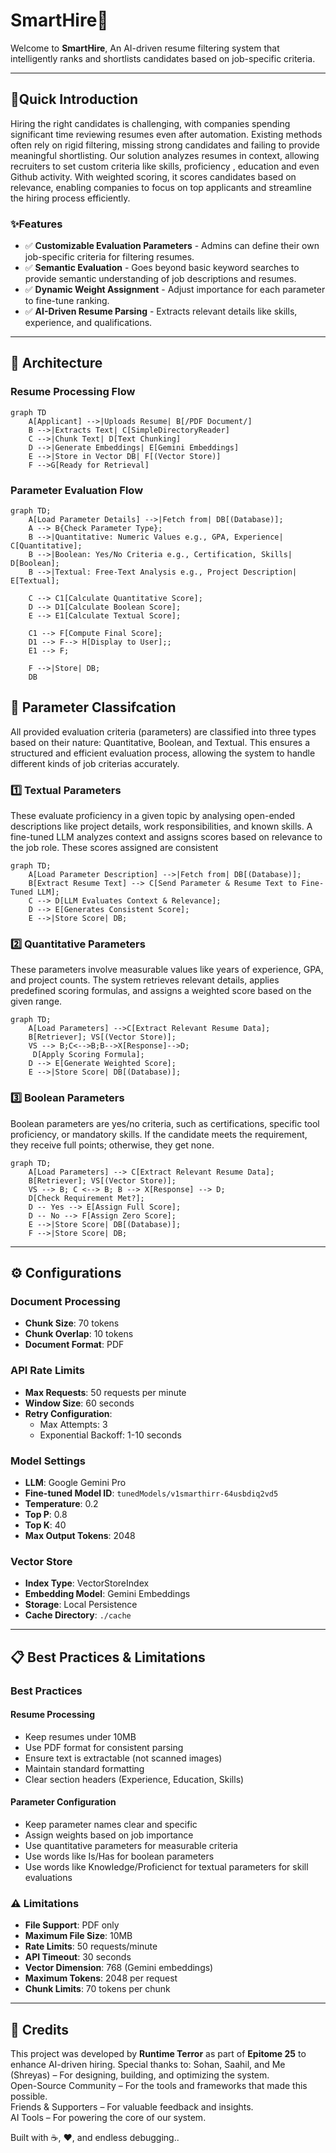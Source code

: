 # SmartHire🤖

Welcome to **SmartHire**, An AI-driven resume filtering system that intelligently ranks and shortlists candidates based on job-specific criteria. 

---

## 🌟Quick Introduction

  Hiring the right candidates is challenging, with companies spending significant time reviewing resumes even after automation. Existing methods often rely on rigid filtering, missing strong candidates and failing to provide meaningful shortlisting. Our solution analyzes resumes in context, allowing recruiters to set custom criteria like skills, proficiency , education and even Github activity. With weighted scoring, it scores candidates based on relevance, enabling companies to focus on top applicants and streamline the hiring process efficiently.

### ✨Features
- ✅ **Customizable Evaluation Parameters** - Admins can define their own job-specific criteria for filtering resumes.  
- ✅ **Semantic Evaluation** - Goes beyond basic keyword searches to provide semantic understanding of job descriptions and resumes. 
- ✅ **Dynamic Weight Assignment** - Adjust importance for each parameter to fine-tune ranking.  
- ✅ **AI-Driven Resume Parsing** - Extracts relevant details like skills, experience, and qualifications.  

---

## 🚀 Architecture

### Resume Processing Flow
```mermaid
graph TD
    A[Applicant] -->|Uploads Resume| B[/PDF Document/]
    B -->|Extracts Text| C[SimpleDirectoryReader]
    C -->|Chunk Text| D[Text Chunking]
    D -->|Generate Embeddings| E[Gemini Embeddings]
    E -->|Store in Vector DB| F[(Vector Store)]
    F -->G[Ready for Retrieval]
```
### Parameter Evaluation Flow
```mermaid
graph TD;
    A[Load Parameter Details] -->|Fetch from| DB[(Database)];
    A --> B{Check Parameter Type};
    B -->|Quantitative: Numeric Values e.g., GPA, Experience| C[Quantitative];
    B -->|Boolean: Yes/No Criteria e.g., Certification, Skills| D[Boolean];
    B -->|Textual: Free-Text Analysis e.g., Project Description| E[Textual];
    
    C --> C1[Calculate Quantitative Score];
    D --> D1[Calculate Boolean Score];
    E --> E1[Calculate Textual Score];

    C1 --> F[Compute Final Score];
    D1 --> F--> H[Display to User];;
    E1 --> F;

    F -->|Store| DB;
    DB 
```
## 🚀 Parameter Classifcation

All provided evaluation criteria (parameters) are classified into three types based on their nature: Quantitative, Boolean, and Textual. This ensures a structured and efficient evaluation process, allowing the system to handle different kinds of job criterias accurately.

### 1️⃣ Textual Parameters

These evaluate proficiency in a given topic by analysing  open-ended descriptions like project details, work responsibilities, and known skills. A fine-tuned LLM analyzes context and assigns scores based on relevance to the job role. These scores assigned are consistent

```mermaid
graph TD;
    A[Load Parameter Description] -->|Fetch from| DB[(Database)];
    B[Extract Resume Text] --> C[Send Parameter & Resume Text to Fine-Tuned LLM];
    C --> D[LLM Evaluates Context & Relevance];
    D --> E[Generates Consistent Score];
    E -->|Store Score| DB;
```  
### 2️⃣ Quantitative Parameters

These parameters involve measurable values like years of experience, GPA, and project counts. The system retrieves relevant details, applies predefined scoring formulas, and assigns a weighted score based on the given range.

```mermaid
graph TD;
    A[Load Parameters] -->C[Extract Relevant Resume Data];
    B[Retriever]; VS[(Vector Store)];
    VS --> B;C<-->B;B-->X[Response]-->D;
     D[Apply Scoring Formula];
    D --> E[Generate Weighted Score];
    E -->|Store Score| DB[(Database)];
```   
### 3️⃣ Boolean Parameters
Boolean parameters are yes/no criteria, such as certifications, specific tool proficiency, or mandatory skills. If the candidate meets the requirement, they receive full points; otherwise, they get none.

```mermaid
graph TD;
    A[Load Parameters] --> C[Extract Relevant Resume Data];
    B[Retriever]; VS[(Vector Store)];
    VS --> B; C <--> B; B --> X[Response] --> D;
    D[Check Requirement Met?];
    D -- Yes --> E[Assign Full Score];
    D -- No --> F[Assign Zero Score];
    E -->|Store Score| DB[(Database)];
    F -->|Store Score| DB;

``` 
---

## ⚙️ Configurations

### Document Processing
- **Chunk Size**: 70 tokens
- **Chunk Overlap**: 10 tokens
- **Document Format**: PDF 

### API Rate Limits
- **Max Requests**: 50 requests per minute
- **Window Size**: 60 seconds
- **Retry Configuration**:
  - Max Attempts: 3
  - Exponential Backoff: 1-10 seconds

### Model Settings
- **LLM**: Google Gemini Pro
- **Fine-tuned Model ID**: `tunedModels/v1smarthirr-64usbdiq2vd5`
- **Temperature**: 0.2
- **Top P**: 0.8
- **Top K**: 40
- **Max Output Tokens**: 2048

### Vector Store
- **Index Type**: VectorStoreIndex
- **Embedding Model**: Gemini Embeddings
- **Storage**: Local Persistence
- **Cache Directory**: `./cache`

---

## 📋 Best Practices & Limitations

### Best Practices

#### Resume Processing
- Keep resumes under 10MB
- Use PDF format for consistent parsing
- Ensure text is extractable (not scanned images)
- Maintain standard formatting
- Clear section headers (Experience, Education, Skills)

#### Parameter Configuration
- Keep parameter names clear and specific
- Assign weights based on job importance
- Use quantitative parameters for measurable criteria
- Use words like Is/Has for boolean parameters
- Use words like Knowledge/Proficienct for textual parameters
  for skill evaluations


### ⚠️ Limitations

- **File Support**: PDF only
- **Maximum File Size**: 10MB
- **Rate Limits**: 50 requests/minute
- **API Timeout**: 30 seconds
- **Vector Dimension**: 768 (Gemini embeddings)
- **Maximum Tokens**: 2048 per request
- **Chunk Limits**: 70 tokens per chunk

---

## 🙌 Credits

This project was developed by **Runtime Terror** as part of **Epitome 25** to enhance AI-driven hiring. 
Special thanks to:
Sohan, Saahil, and Me (Shreyas) – For designing, building, and optimizing the system. <br>
Open-Source Community – For the tools and frameworks that made this possible. <br>
Friends & Supporters – For valuable feedback and insights. <br>
AI Tools – For powering the core of our system. <br>

Built with ☕, ❤️, and endless debugging..
